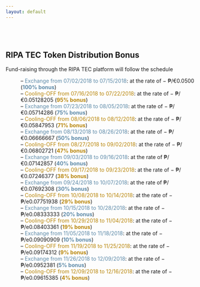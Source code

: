 ```yaml
---
layout: default
---
```


<div id="bonus" />

<div class="spacial-features customFadeInUp" data-scroll style="margin: 80px auto 0; max-width: 1400px;">
    <section class="container">
        <div class="row">
            <div class="col-12">
                <div class="header">
                    <h2>RIPA TEC Token Distribution Bonus</h2>
                    <p>
                        Fund-raising through the RIPA TEC platform will follow the schedule
                    </p>
                </div>
            </div>
        </div>
        <div class="row">
            <div class="col-12">
                <div id="piechart"></div>
                <script type="text/javascript">
                // Load google charts
                google.charts.load('current', {'packages':['corechart']});
                google.charts.setOnLoadCallback(drawChart);
                // Draw the chart and set the chart values
                function drawChart() {
                var data = google.visualization.arrayToDataTable([
                    ['Period - Bonus', 'Duration (weeks)'],
                    ['From 07/02/2018 to 07/15/2018 - 100%', 2],
                    ['From 07/16/2018 to 07/22/2018 - 95%', 1],
                    ['From 07/23/2018 to 08/05/2018 - 75%', 2],
                    ['From 08/06/2018 to 08/12/2018 - 71%', 1],
                    ['From 08/13/2018 to 08/26/2018 - 50%', 2],
                    ['From 08/27/2018 to 09/02/2018 - 47%', 1],
                    ['From 09/03/2018 to 09/16/2018 - 40%', 2],
                    ['From 09/17/2018 to 09/23/2018 - 38%', 1],
                    ['From 09/24/2018 to 10/07/2018 - 30%', 2],
                    ['From 10/08/2018 to 10/14/2018 - 29%', 1],
                    ['From 10/15/2018 to 10/28/2018 - 20%', 2],
                    ['From 10/29/2018 to 11/04/2018 - 19%', 1],
                    ['From 11/05/2018 to 11/18/2018 - 10%', 2],
                    ['From 11/19/2018 to 11/25/2018 - 9%', 1],
                    ['From 11/26/2018 to 12/09/2018 - 5%', 2],
                    ['From 12/09/2018 to 12/16/2018 - 4%', 1]
                    ]);
                    // Optional; add a title and set the width and height of the chart
                    var options = {'title':'', 'width':1300, 'height':600};
                    // Display the chart inside the <div> element with id="piechart"
                    var chart = new google.visualization.PieChart(document.getElementById('piechart'));
                    chart.draw(data, options);
                }
                </script>
            </div>
        </div>
        <div class="row">
            <div class="col-12 text-center">
                <dl>
                    <dd>– <span style="color: #5D8AA8;">Exchange from 07/02/2018 to 07/15/2018</span>: at the rate of − ₱/€0.0500 (<span style="color: #5D8AA8;"><b>100% bonus</b></span>)</dd>
                    <dd>– <span style="color: #B8860B;">Cooling-OFF from 07/16/2018 to 07/22/2018</span>: at the rate of − ₱/€0.05128205 (<span style="color: #B8860B;"><b>95% bonus</b></span>)</dd>
                    <dd>– <span style="color: #5D8AA8;">Exchange from 07/23/2018 to 08/05/2018</span>: at the rate of − ₱/€0.05714286 (<span style="color: #5D8AA8;"><b>75% bonus</b></span>)</dd>
                    <dd>– <span style="color: #B8860B;">Cooling-OFF from 08/06/2018 to 08/12/2018</span>: at the rate of − ₱/€0.05847953 (<span style="color: #B8860B;"><b>71% bonus</b></span>)</dd>
                    <dd>– <span style="color: #5D8AA8;">Exchange from 08/13/2018 to 08/26/2018</span>: at the rate of − ₱/€0.06666667 (<span style="color: #5D8AA8;"><b>50% bonus</b></span>)</dd>
                    <dd>– <span style="color: #B8860B;">Cooling-OFF from 08/27/2018 to 09/02/2018</span>: at the rate of − ₱/€0.06802721 (<span style="color: #B8860B;"><b>47% bonus</b></span>)</dd>
                    <dd>– <span style="color: #5D8AA8;">Exchange from 09/03/2018 to 09/16/2018</span>: at the rate of ₱/€0.07142857 (<span style="color: #5D8AA8;"><b>40% bonus</b></span>)</dd>
                    <dd>– <span style="color: #B8860B;">Cooling-OFF from 09/17/2018 to 09/23/2018</span>: at the rate of − ₱/€0.07246377 (<span style="color: #B8860B;"><b>38% bonus</b></span>)</dd>
                    <dd>– <span style="color: #5D8AA8;">Exchange from 09/24/2018 to 10/07/2018</span>: at the rate of ₱/€0.07692308 (<span style="color: #5D8AA8;"><b>30% bonus</b></span>)</dd>
                    <dd>– <span style="color: #B8860B;">Cooling-OFF from 10/08/2018 to 10/14/2018</span>: at the rate of − ₱/e0.07751938 (<span style="color: #B8860B;"><b>29% bonus</b></span>)</dd>
                    <dd>– <span style="color: #5D8AA8;">Exchange from 10/15/2018 to 10/28/2018</span>: at the rate of − ₱/e0.08333333 (<span style="color: #5D8AA8;"><b>20% bonus</b></span>)</dd>
                    <dd>– <span style="color: #B8860B;">Cooling-OFF from 10/29/2018 to 11/04/2018</span>: at the rate of − ₱/e0.08403361 (<span style="color: #B8860B;"><b>19% bonus</b></span>)</dd>
                    <dd>– <span style="color: #5D8AA8;">Exchange from 11/05/2018 to 11/18/2018</span>: at the rate of − ₱/e0.09090909 (<span style="color: #5D8AA8;"><b>10% bonus</b></span>)</dd>
                    <dd>– <span style="color: #B8860B;">Cooling-OFF from 11/19/2018 to 11/25/2018</span>: at the rate of − ₱/e0.09174312 (<span style="color: #B8860B;"><b>9% bonus</b></span>)</dd>
                    <dd>– <span style="color: #5D8AA8;">Exchange from 11/26/2018 to 12/09/2018</span>: at the rate of − ₱/e0.0952381 (<span style="color: #5D8AA8;"><b>5% bonus</b></span>)</dd>
                    <dd>– <span style="color: #B8860B;">Cooling-OFF from 12/09/2018 to 12/16/2018</span>: at the rate of − ₱/e0.09615385 (<span style="color: #B8860B;"><b>4% bonus</b></span>)</dd>
                </dl>
            </div>
        </div>
    </section>
</div>
